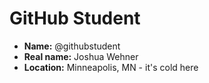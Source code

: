 # GitHub Student

* **Name:** @githubstudent
* **Real name:** Joshua Wehner
* **Location:** Minneapolis, MN - it's cold here

